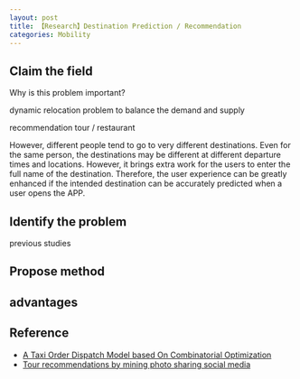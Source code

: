 ```yaml
---
layout: post
title: 【Research】Destination Prediction / Recommendation
categories: Mobility
---
```


## Claim the field

Why is this problem important?

dynamic relocation problem to balance the demand and supply

recommendation tour / restaurant

However, different people tend to go to very different destinations. Even for the same person, the destinations may be different at different departure times and locations. However, it brings extra work for the users to enter the full name of the destination. Therefore, the user experience can be greatly enhanced if the intended destination can be accurately predicted when a user opens the APP.


## Identify the problem

previous studies

## Propose method

## advantages

## Reference

- [A Taxi Order Dispatch Model based On Combinatorial Optimization](http://hxiaom.github.io/mobility/2018/10/31/paper7.html)
- [Tour recommendations by mining photo sharing social media](http://hxiaom.github.io/mobility/2018/10/31/paper6.html)

